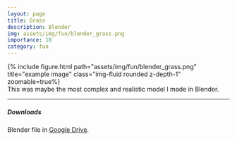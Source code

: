 ```yaml
---
layout: page
title: Grass
description: Blender
img: assets/img/fun/blender_grass.png
importance: 10
category: fun
---
```


<div class="row">
    <div class="col-sm mt-3 mt-md-0">
        {% include figure.html path="assets/img/fun/blender_grass.png" title="example image" class="img-fluid rounded z-depth-1" zoomable=true%}
    </div>       
</div>
<div class="caption">
    This was maybe the most complex and realistic model I made in Blender.
</div>

------
##### **Downloads**
Blender file in [Google Drive](https://drive.google.com/file/d/1zofEMSRWnxpY50i08Sx5ZPb8YRWKo7GS/view?usp=sharing).